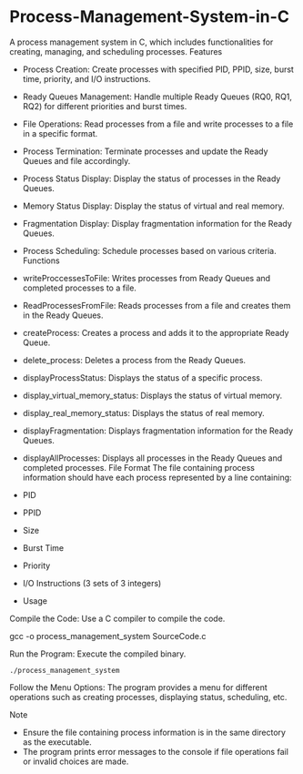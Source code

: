 # Process-Management-System-in-C
A process management system in C, which includes functionalities for creating, managing, and scheduling processes.
Features
- Process Creation: Create processes with specified PID, PPID, size, burst time, priority, and I/O instructions.
- Ready Queues Management: Handle multiple Ready Queues (RQ0, RQ1, RQ2) for different priorities and burst times.
- File Operations: Read processes from a file and write processes to a file in a specific format.
- Process Termination: Terminate processes and update the Ready Queues and file accordingly.
- Process Status Display: Display the status of processes in the Ready Queues.
- Memory Status Display: Display the status of virtual and real memory.
- Fragmentation Display: Display fragmentation information for the Ready Queues.
- Process Scheduling: Schedule processes based on various criteria.
Functions
- writeProccessesToFile: Writes processes from Ready Queues and completed processes to a file.
- ReadProcessesFromFile: Reads processes from a file and creates them in the Ready Queues.
- createProcess: Creates a process and adds it to the appropriate Ready Queue.
- delete_process: Deletes a process from the Ready Queues.
- displayProcessStatus: Displays the status of a specific process.
- display_virtual_memory_status: Displays the status of virtual memory.
- display_real_memory_status: Displays the status of real memory.
- displayFragmentation: Displays fragmentation information for the Ready Queues.
- displayAllProcesses: Displays all processes in the Ready Queues and completed processes.
File Format
The file containing process information should have each process represented by a line containing:

- PID
- PPID
- Size
- Burst Time
- Priority
- I/O Instructions (3 sets of 3 integers)
- Usage
  
Compile the Code: Use a C compiler to compile the code.

gcc -o process_management_system SourceCode.c

Run the Program: Execute the compiled binary.

<code>./process_management_system</code>

Follow the Menu Options: The program provides a menu for different operations such as creating processes, displaying status, scheduling, etc.

Note
- Ensure the file containing process information is in the same directory as the executable.
- The program prints error messages to the console if file operations fail or invalid choices are made.
